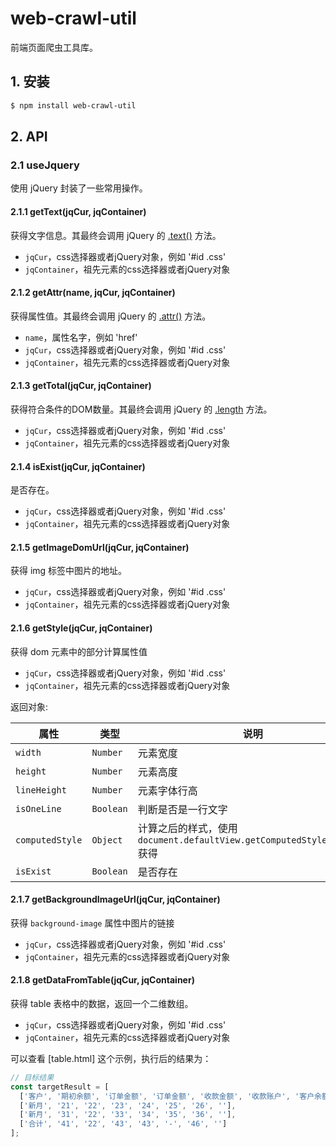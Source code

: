 # web-crawl-util

前端页面爬虫工具库。

## 1. 安装

```bash
$ npm install web-crawl-util
```

## 2. API

### 2.1 useJquery

使用 jQuery 封装了一些常用操作。

#### 2.1.1 getText(jqCur, jqContainer)

获得文字信息。其最终会调用 jQuery 的 [.text()](http://api.jquery.com/text/) 方法。

- `jqCur`，css选择器或者jQuery对象，例如 '#id .css'
- `jqContainer`，祖先元素的css选择器或者jQuery对象

#### 2.1.2 getAttr(name, jqCur, jqContainer)

获得属性值。其最终会调用 jQuery 的 [.attr()](http://api.jquery.com/attr/) 方法。

- `name`，属性名字，例如 'href'
- `jqCur`，css选择器或者jQuery对象，例如 '#id .css'
- `jqContainer`，祖先元素的css选择器或者jQuery对象


#### 2.1.3 getTotal(jqCur, jqContainer)

获得符合条件的DOM数量。其最终会调用 jQuery 的 [.length](https://api.jquery.com/length/#length1) 方法。

- `jqCur`，css选择器或者jQuery对象，例如 '#id .css'
- `jqContainer`，祖先元素的css选择器或者jQuery对象


#### 2.1.4 isExist(jqCur, jqContainer)

是否存在。

- `jqCur`，css选择器或者jQuery对象，例如 '#id .css'
- `jqContainer`，祖先元素的css选择器或者jQuery对象


#### 2.1.5 getImageDomUrl(jqCur, jqContainer)

获得 img 标签中图片的地址。

- `jqCur`，css选择器或者jQuery对象，例如 '#id .css'
- `jqContainer`，祖先元素的css选择器或者jQuery对象


#### 2.1.6 getStyle(jqCur, jqContainer)

获得 dom 元素中的部分计算属性值

- `jqCur`，css选择器或者jQuery对象，例如 '#id .css'
- `jqContainer`，祖先元素的css选择器或者jQuery对象


返回对象:

| 属性          | 类型 |说明                 |
| ------------- | --- |  -------------------- |
| `width`      | `Number` | 元素宽度     |
| `height`      | `Number` | 元素高度     |
| `lineHeight`      | `Number` | 元素字体行高     |
| `isOneLine`      | `Boolean` | 判断是否是一行文字     |
| `computedStyle`      | `Object` | 计算之后的样式，使用 `document.defaultView.getComputedStyle(curDom)` 获得     |
| `isExist`      | `Boolean` | 是否存在     |


#### 2.1.7 getBackgroundImageUrl(jqCur, jqContainer)

获得 `background-image` 属性中图片的链接

- `jqCur`，css选择器或者jQuery对象，例如 '#id .css'
- `jqContainer`，祖先元素的css选择器或者jQuery对象

#### 2.1.8 getDataFromTable(jqCur, jqContainer)

获得 table 表格中的数据，返回一个二维数组。

- `jqCur`，css选择器或者jQuery对象，例如 '#id .css'
- `jqContainer`，祖先元素的css选择器或者jQuery对象

可以查看 [table.html] 这个示例，执行后的结果为：

```js
// 目标结果
const targetResult = [
  ['客户', '期初余额', '订单金额', '订单金额', '收款金额', '收款账户', '客户余额', '备注'],
  ['新月', '21', '22', '23', '24', '25', '26', ''],
  ['新月', '31', '22', '33', '34', '35', '36', ''],
  ['合计', '41', '22', '43', '43', '-', '46', '']
];
```
